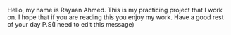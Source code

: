 Hello, my name is Rayaan Ahmed.
This is my practicing project that I work on.
I hope that if you are reading this you enjoy my work.
Have a good rest of your day
P.S(I need to edit this message)
